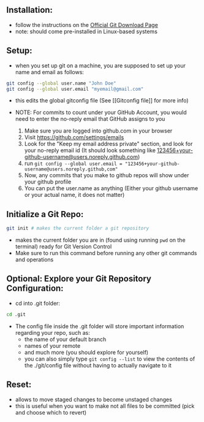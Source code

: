 
## Installation:
- follow the instructions on the [Official Git Download Page](https://git-scm.com/downloads)
- note: should come pre-installed in Linux-based systems

## Setup:
- when you set up git on a machine, you are supposed to set up your name and email as follows:
```bash
git config --global user.name "John Doe"
git config --global user.email "myemail@gmail.com"
```
- this edits the global gitconfig file (See [[Gitconfig file]] for more info)

- NOTE: For commits to count under your GitHub Account, you would need to enter the no-reply email that GitHub assigns to you
	1. Make sure you are logged into github.com in your browser
	2. Visit https://github.com/settings/emails
	3. Look for the "Keep my email address private" section, and look for your no-reply email id (It should look something like 123456+your-github-username@users.noreply.github.com)
	4. run `git config --global user.email = "123456+your-github-username@users.noreply.github,com"`
	5. Now, any commits that you make to github repos will show under your github profile
	6. You can put the user.name as anything (Either your github username or your actual name, it does not matter)

## Initialize a Git Repo:
```bash
git init # makes the current folder a git repository
```
- makes the current folder you are in (found using running `pwd` on the terminal) ready for Git Version Control
- Make sure to run this command before running any other git commands and operations

## Optional: Explore your Git Repository Configuration:
- cd into .git folder:
```bash
cd .git
```
- The config file inside the .git folder will store important information regarding your repo, such as:
	- the name of your default branch
	- names of your remote
	- and much more (you should explore for yourself)
	- you can also simply type `git config --list` to view the contents of the ./git/config file without having to actually navigate to it













## Reset:
- allows to move staged changes to become unstaged changes
- this is useful when you want to make not all files to be committed (pick and choose which to revert)

